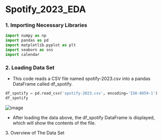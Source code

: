 # Spotify_2023_EDA
### 1. Importing Necessary Libraries
``` Python
import numpy as np
import pandas as pd
import matplotlib.pyplot as plt
import seaborn as sns
import calendar
```
### 2. Loading Data Set
- This code reads a CSV file named spotify-2023.csv into a pandas DataFrame called df_spotify.
``` Python
df_spotify = pd.read_csv('spotify-2023.csv', encoding='ISO-8859-1')
df_spotify
```
![image](https://github.com/user-attachments/assets/02fed677-2962-43e3-8d22-5d8eedcf6807)

- After loading the data above, the df_spotify DataFrame is displayed, which will show the contents of the file.
<summary> 3. Overview of The Data Set

